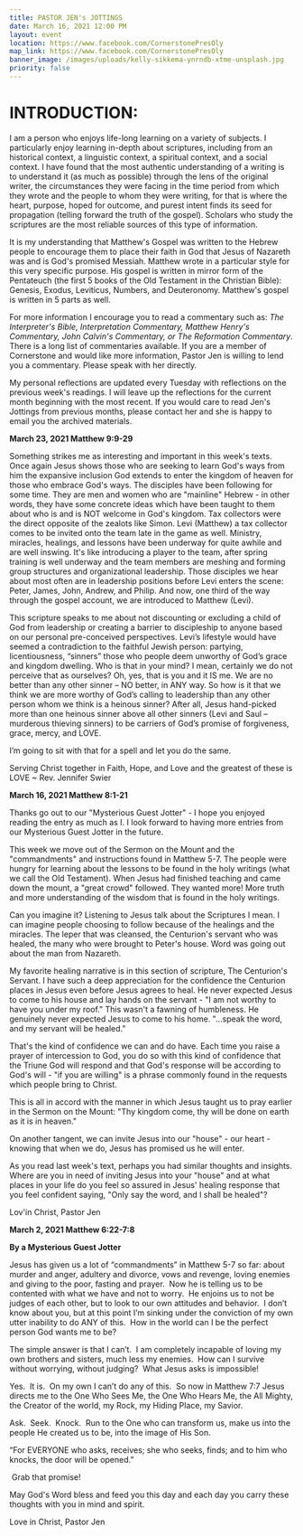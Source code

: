 ```yaml
---
title: PASTOR JEN's JOTTINGS
date: March 16, 2021 12:00 PM
layout: event
location: https://www.facebook.com/CornerstonePresOly
map_link: https://www.facebook.com/CornerstonePresOly
banner_image: /images/uploads/kelly-sikkema-ynrndb-xtme-unsplash.jpg
priority: false
---
```

# **INTRODUCTION:**

I am a person who enjoys life-long learning on a variety of subjects.  I particularly enjoy learning in-depth about scriptures, including from an historical context, a linguistic context, a spiritual context, and a social context. I have found that the most authentic understanding of a writing is to understand it (as much as possible) through the lens of the original writer, the circumstances they were facing in the time period from which they wrote and the people to whom they were writing, for that is where the heart, purpose, hoped for outcome, and purest intent finds its seed for propagation (telling forward the truth of the gospel). Scholars who study the scriptures are the most reliable sources of this type of information.

It is my understanding that Matthew's Gospel was written to the Hebrew people to encourage them to place their faith in God that Jesus of Nazareth was and is God's promised Messiah.  Matthew wrote in a particular style for this very specific purpose. His gospel is written in mirror form of the Pentateuch (the first 5 books of the Old Testament in the Christian Bible): Genesis, Exodus, Leviticus, Numbers, and Deuteronomy. Matthew's gospel is written in 5 parts as well.  

For more information I encourage you to read a commentary such as: *The Interpreter's Bible, Interpretation Commentary, Matthew Henry's Commentary, John Calvin's Commentary, or The Reformation Commentary*. There is a long list of commentaries available. If you are a member of Cornerstone and would like more information, Pastor Jen is willing to lend you a commentary. Please speak with her directly.

My personal reflections are updated every Tuesday with reflections on the previous week's readings. I will leave up the reflections for the current month beginning with the most recent. If you would care to read Jen's Jottings from previous months, please contact her and she is happy to email you the archived materials.

**March 23, 2021 Matthew 9:9-29**

Something strikes me as interesting and important in this week's texts. Once again Jesus shows those who are seeking to learn God's ways from him the expansive inclusion God extends to enter the kingdom of heaven for those who embrace God's ways. The disciples have been following for some time. They are men and women who are "mainline" Hebrew - in other words, they have some concrete ideas which have been taught to them about who is and is NOT welcome in God's kingdom. Tax collectors were the direct opposite of the zealots like Simon. Levi (Matthew) a tax collector comes to be invited onto the team late in the game as well. Ministry, miracles, healings, and lessons have been underway for quite awhile and are well inswing. It's like introducing a player to the team, after spring training is well underway and the team members are meshing and forming group structures and organizational leadership. Those disciples we hear about most often are in leadership positions before Levi enters the scene: Peter, James, John, Andrew, and Philip. And now, one third of the way through the gospel account, we are introduced to Matthew (Levi).

This scripture speaks to me about not discounting or excluding a child of God from leadership or creating a barrier to discipleship to anyone based on our personal pre-conceived perspectives. Levi’s lifestyle would have seemed a contradiction to the faithful Jewish person: partying, licentiousness, “sinners” those who people deem unworthy of God’s grace and kingdom dwelling. Who is that in your mind? I mean, certainly we do not perceive that as ourselves? Oh, yes, that is you and it IS me. We are no better than any other sinner – NO better, in ANY way. So how is it that we think we are more worthy of God’s calling to leadership than any other person whom we think is a heinous sinner? After all, Jesus hand-picked more than one heinous sinner above all other sinners (Levi and Saul – murderous thieving sinners) to be carriers of God’s promise of forgiveness, grace, mercy, and LOVE.

I’m going to sit with that for a spell and let you do the same.

Serving Christ together in Faith, Hope, and Love and the greatest of these is LOVE ~ Rev. Jennifer Swier

**March 16, 2021 Matthew 8:1-21**

Thanks go out to our "Mysterious Guest Jotter" - I hope you enjoyed reading the entry as much as I.  I look forward to having more entries from our Mysterious Guest Jotter in the future.

This week we move out of the Sermon on the Mount and the "commandments" and instructions found in Matthew 5-7. The people were hungry for learning about the lessons to be found in the holy writings (what we call the Old Testament). When Jesus had finished teaching and came down the mount, a "great crowd" followed. They wanted more! More truth and more understanding of the wisdom that is found in the holy writings. 

Can you imagine it? Listening to Jesus talk about the Scriptures I mean. I can imagine people choosing to follow because of the healings and the miracles. The leper that was cleansed, the Centurion's servant who was healed, the many who were  brought to Peter's house.  Word was going out about the man from Nazareth.

My favorite healing narrative is in this section of scripture, The Centurion's Servant. I have such a deep appreciation for the confidence the Centurion places in Jesus even before Jesus agrees to heal. He never expected Jesus to come to his house and lay hands on the servant - "I am not worthy to have you under my roof." This wasn't a fawning of humbleness. He genuinely never expected Jesus to come to his home. "...speak the word, and my servant will be healed."

That's the kind of confidence we can and do have. Each time you raise a prayer of intercession to God, you do so with this kind of confidence that the Triune God will respond and that God's response will be according to God's will - "if you are willing" is a phrase commonly found in the requests which people bring to Christ. 

This is all in accord with the manner in which Jesus taught us to pray earlier in the Sermon on the Mount: "Thy kingdom come, thy will be done on earth as it is in heaven."  

On another tangent, we can invite Jesus into our "house" - our heart - knowing that when we do, Jesus has promised us he will enter.

As you read last week's text, perhaps you had similar thoughts and insights. Where are you in need of inviting Jesus into your "house" and at what places in your life do you feel so assured in Jesus' healing response that you feel confident saying, "Only say the word, and I shall be healed"?

Lov'in  Christ, Pastor Jen

**March 2, 2021 Matthew 6:22-7:8**

**By a Mysterious Guest Jotter**

Jesus has given us a lot of “commandments” in Matthew 5-7 so far: about murder and anger, adultery and divorce, vows and revenge, loving enemies and giving to the poor, fasting and prayer.  Now he is telling us to be contented with what we have and not to worry.  He enjoins us to not be judges of each other, but to look to our own attitudes and behavior.  I don’t know about you, but at this point I’m sinking under the conviction of my own utter inability to do ANY of this.  How in the world can I be the perfect person God wants me to be?

The simple answer is that I can’t.  I am completely incapable of loving my own brothers and sisters, much less my enemies.  How can I survive without worrying, without judging?  What Jesus asks is impossible!

Yes.  It is.  On my own I can’t do any of this.  So now in Matthew 7:7 Jesus directs me to the One Who Sees Me, the One Who Hears Me, the All Mighty, the Creator of the world, my Rock, my Hiding Place, my Savior.

Ask.  Seek.  Knock.  Run to the One who can transform us, make us into the people He created us to be, into the image of His Son. 

“For EVERYONE who asks, receives; she who seeks, finds; and to him who knocks, the door will be opened.” 

 Grab that promise!

May God's Word bless and feed you this day and each day you carry these thoughts with you in mind and spirit.

Love in Christ, Pastor Jen